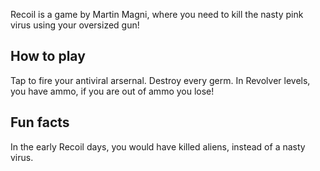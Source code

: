 Recoil is a game by Martin Magni, where you need to kill the nasty pink virus using your oversized gun!

## How to play
Tap to fire your antiviral arsernal. Destroy every germ. In Revolver levels, you have ammo, if you are out of ammo you lose!

## Fun facts
In the early Recoil days, you would have killed aliens, instead of a nasty virus.
